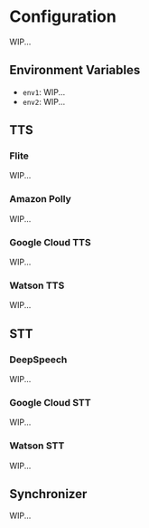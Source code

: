 # Configuration

WIP...

## Environment Variables

- `env1`: WIP...
- `env2`: WIP...

## TTS

### Flite

WIP...

### Amazon Polly

WIP...

### Google Cloud TTS

WIP...

### Watson TTS

WIP...

## STT

### DeepSpeech

WIP...

### Google Cloud STT

WIP...

### Watson STT

WIP...

## Synchronizer

WIP...
